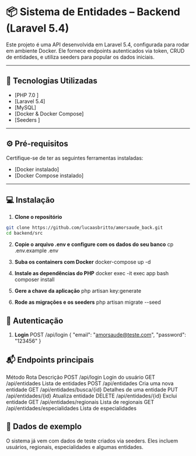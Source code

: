 # 📦 Sistema de Entidades – Backend (Laravel 5.4)

Este projeto é uma API desenvolvida em Laravel 5.4, configurada para rodar em ambiente Docker. Ele fornece endpoints autenticados via token, CRUD de entidades, e utiliza seeders para popular os dados iniciais.

---

## 🚀 Tecnologias Utilizadas

- [PHP 7.0 ]
- [Laravel 5.4]
- [MySQL]
- [Docker & Docker Compose]
- [Seeders ]

---

## ⚙️ Pré-requisitos

Certifique-se de ter as seguintes ferramentas instaladas:

- [Docker instalado]
- [Docker Compose instalado]

---

## 💻 Instalação

1. **Clone o repositório**

```bash
git clone https://github.com/lucaasbritto/amorsaude_back.git
cd backend/src
```

2. **Copie o arquivo .env e configure com os dados do seu banco**
cp .env.example .env

3. **Suba os containers com Docker**
docker-compose up -d

4. **Instale as dependências do PHP**
docker exec -it exec app bash
composer install

5. **Gere a chave da aplicação**
php artisan key:generate

6. **Rode as migrações e os seeders**
php artisan migrate --seed

## 🔐 Autenticação

1. **Login**
POST /api/login
{
  "email": "amorsaude@teste.com",
  "password": "123456"
}

## 📬 Endpoints principais
Método	   Rota	                            Descrição
POST	   /api/login	                    Login do usuário
GET	       /api/entidades	                Lista de entidades
POST	   /api/entidades	                Cria uma nova entidade
GET	       /api/entidades/busca/{id}	    Detalhes de uma entidade
PUT	       /api/entidades/{id}	            Atualiza entidade
DELETE	   /api/entidades/{id}	            Exclui entidade
GET	       /api/entidades/regionais	        Lista de regionais
GET	       /api/entidades/especialidades	Lista de especialidades

## 🧪 Dados de exemplo
O sistema já vem com dados de teste criados via seeders. Eles incluem usuários, regionais, especialidades e algumas entidades.